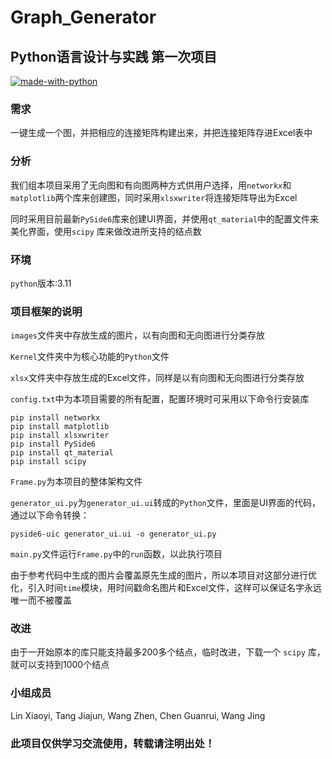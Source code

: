 # Graph_Generator

## Python语言设计与实践 第一次项目

[![made-with-python](https://img.shields.io/badge/Made%20with-Python-1f425f.svg)](https://www.python.org/)

### 需求

一键生成一个图，并把相应的连接矩阵构建出来，并把连接矩阵存进Excel表中

### 分析

我们组本项目采用了无向图和有向图两种方式供用户选择，用`networkx`和`matplotlib`两个库来创建图，同时采用`xlsxwriter`将连接矩阵导出为Excel

同时采用目前最新`PySide6`库来创建UI界面，并使用`qt_material`中的配置文件来美化界面，使用`scipy` 库来做改进所支持的结点数

### 环境
`python`版本:3.11

### 项目框架的说明

`images`文件夹中存放生成的图片，以有向图和无向图进行分类存放

`Kernel`文件夹中为核心功能的`Python`文件

`xlsx`文件夹中存放生成的Excel文件，同样是以有向图和无向图进行分类存放

`config.txt`中为本项目需要的所有配置，配置环境时可采用以下命令行安装库
```
pip install networkx
pip install matplotlib
pip install xlsxwriter
pip install PySide6
pip install qt_material
pip install scipy
```
`Frame.py`为本项目的整体架构文件

`generator_ui.py`为`generator_ui.ui`转成的`Python`文件，里面是UI界面的代码，通过以下命令转换：
```
pyside6-uic generator_ui.ui -o generator_ui.py
```

`main.py`文件运行`Frame.py`中的`run`函数，以此执行项目

由于参考代码中生成的图片会覆盖原先生成的图片，所以本项目对这部分进行优化，引入时间`time`模块，用时间戳命名图片和Excel文件，这样可以保证名字永远唯一而不被覆盖

### 改进
由于一开始原本的库只能支持最多200多个结点，临时改进，下载一个 `scipy` 库，就可以支持到1000个结点

### 小组成员

Lin Xiaoyi, Tang Jiajun, Wang Zhen, Chen Guanrui, Wang Jing

### 此项目仅供学习交流使用，转载请注明出处！
